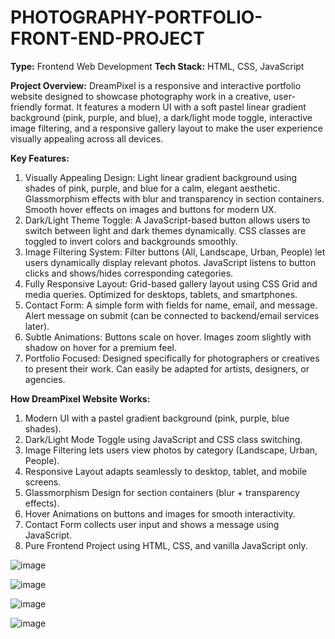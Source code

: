 # PHOTOGRAPHY-PORTFOLIO-FRONT-END-PROJECT
**Type:** Frontend Web Development
**Tech Stack:** HTML, CSS, JavaScript

**Project Overview:**
DreamPixel is a responsive and interactive portfolio website designed to showcase photography work in a creative, user-friendly format. It features a modern UI with a soft pastel linear gradient background (pink, purple, and blue), a dark/light mode toggle, interactive image filtering, and a responsive gallery layout to make the user experience visually appealing across all devices.

**Key Features:**
1. Visually Appealing Design: Light linear gradient background using shades of pink, purple, and blue for a calm, elegant aesthetic. Glassmorphism effects with blur and transparency in section containers. Smooth hover effects on images and buttons for modern UX.
2. Dark/Light Theme Toggle: A JavaScript-based button allows users to switch between light and dark themes dynamically. CSS classes are toggled to invert colors and backgrounds smoothly.
3. Image Filtering System: Filter buttons (All, Landscape, Urban, People) let users dynamically display relevant photos. JavaScript listens to button clicks and shows/hides corresponding categories.
4. Fully Responsive Layout: Grid-based gallery layout using CSS Grid and media queries. Optimized for desktops, tablets, and smartphones.
5. Contact Form: A simple form with fields for name, email, and message. Alert message on submit (can be connected to backend/email services later).
6. Subtle Animations: Buttons scale on hover. Images zoom slightly with shadow on hover for a premium feel.
7. Portfolio Focused: Designed specifically for photographers or creatives to present their work. Can easily be adapted for artists, designers, or agencies.

**How DreamPixel Website Works:**
1. Modern UI with a pastel gradient background (pink, purple, blue shades).
2. Dark/Light Mode Toggle using JavaScript and CSS class switching.
3. Image Filtering lets users view photos by category (Landscape, Urban, People).
4. Responsive Layout adapts seamlessly to desktop, tablet, and mobile screens.
5. Glassmorphism Design for section containers (blur + transparency effects).
6. Hover Animations on buttons and images for smooth interactivity.
7. Contact Form collects user input and shows a message using JavaScript.
8. Pure Frontend Project using HTML, CSS, and vanilla JavaScript only.

![image](https://github.com/user-attachments/assets/4b154a06-24d2-45d2-900b-f08df712ac14)

![image](https://github.com/user-attachments/assets/07b236d5-eb07-41fb-aed7-a7609b2c7313)

![image](https://github.com/user-attachments/assets/f37e43dc-ecf1-4f16-97ee-29d818c866a9)

![image](https://github.com/user-attachments/assets/12e9cef7-9d90-469c-923e-a01125076b46)
